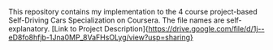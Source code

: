 This repository contains my implementation to the 4 course project-based Self-Driving Cars Specialization on Coursera. 
The file names are self-explanatory.
[Link to Project Description]{https://drive.google.com/file/d/1j--eD8fo8hfjb-1Jna0MP_8VaFHsOLyg/view?usp=sharing}
